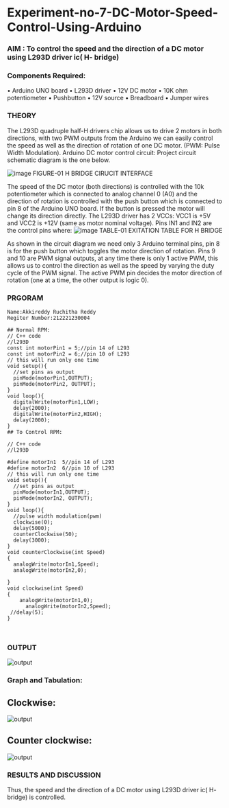 # Experiment-no-7-DC-Motor-Speed-Control-Using-Arduino
### AIM : To control the speed and the direction of a DC motor using L293D driver ic( H- bridge)

### Components Required:
•	Arduino UNO board
•	L293D driver
•	12V DC motor
•	10K ohm potentiometer
•	Pushbutton
•	12V source
•	Breadboard
•	Jumper wires
### THEORY 
The L293D quadruple half-H drivers chip allows us to drive 2 motors in both directions, with two PWM outputs from the Arduino we can easily control the speed as well as the direction of rotation of one DC motor. (PWM: Pulse Width Modulation).
Arduino DC motor control circuit:
Project circuit schematic diagram is the one below.

![image](https://user-images.githubusercontent.com/36288975/167763051-b230c183-afc5-46f2-ba95-0f95e10dd6c9.png)
FIGURE-01 H BRIDGE CIRUCIT INTERFACE 
 
The speed of the DC motor (both directions) is controlled with the 10k potentiometer which is connected to analog channel 0 (A0) and the direction of rotation is controlled with the push button which is connected to pin 8 of the Arduino UNO board. If the button is pressed the motor will change its direction directly.
The L293D driver has 2 VCCs: VCC1 is +5V and VCC2 is +12V (same as motor nominal voltage). Pins IN1 and IN2 are the control pins where:
![image](https://user-images.githubusercontent.com/36288975/167763120-1421c2c5-8381-49eb-b376-03f6e1113b7a.png)
TABLE-01 EXITATION TABLE FOR H BRIDGE 

As shown in the circuit diagram we need only 3 Arduino terminal pins, pin 8 is for the push button which toggles the motor direction of rotation. Pins 9 and 10 are PWM signal outputs, at any time there is only 1 active PWM, this allows us to control the direction as well as the speed by varying the duty cycle of the PWM signal. The active PWM pin decides the motor direction of rotation (one at a time, the other output is logic 0).

### PRGORAM 
```
Name:Akkireddy Ruchitha Reddy
Regiter Number:212221230004
```
```
## Normal RPM:
// C++ code
//l293D
const int motorPin1 = 5;//pin 14 of L293
const int motorPin2 = 6;//pin 10 of L293
// this will run only one time
void setup(){
  //set pins as output
  pinMode(motorPin1,OUTPUT);
  pinMode(motorPin2, OUTPUT);
}
void loop(){
  digitalWrite(motorPin1,LOW);
  delay(2000);
  digitalWrite(motorPin2,HIGH);
  delay(2000);
}
## To Control RPM:

// C++ code
//l293D

#define motorIn1  5//pin 14 of L293
#define motorIn2  6//pin 10 of L293
// this will run only one time
void setup(){
  //set pins as output
  pinMode(motorIn1,OUTPUT);
  pinMode(motorIn2, OUTPUT);
}
void loop(){
  //pulse width modulation(pwm)
  clockwise(0);
  delay(5000);
  counterClockwise(50);
  delay(3000);
}
void counterClockwise(int Speed)
{
  analogWrite(motorIn1,Speed);
  analogWrite(motorIn2,0);
  
}
void clockwise(int Speed)
{
    analogWrite(motorIn1,0);
      analogWrite(motorIn2,Speed);
 //delay(5);
}



```

### OUTPUT
![output](?raw=true)
### Graph and Tabulation:
## Clockwise:
![output](?raw=true)

## Counter clockwise:

![output](?raw=true)

### RESULTS AND DISCUSSION 
Thus, the speed and the direction of a DC motor using L293D driver ic( H- bridge) is controlled.

